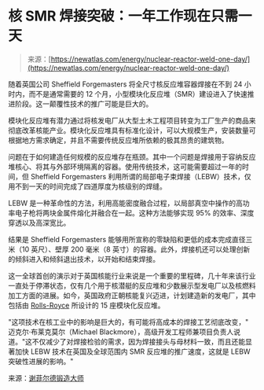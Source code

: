 <!--yml

category: 未分类

date: 2024-05-27 15:03:20

-->

# 核 SMR 焊接突破：一年工作现在只需一天

> 来源：[https://newatlas.com/energy/nuclear-reactor-weld-one-day/](https://newatlas.com/energy/nuclear-reactor-weld-one-day/)

随着英国公司 Sheffield Forgemasters 将全尺寸核反应堆容器焊接在不到 24 小时内，而不是通常需要的 12 个月，小型模块化反应堆（SMR）建设进入了快速推进阶段。这一颠覆性技术的推广可能是巨大的。

模块化反应堆有潜力通过将核发电厂从大型土木工程项目转变为工厂生产的商品来彻底改革核能产业。模块化反应堆具有标准化设计，可以大规模生产，安装数量可根据地方需求确定，并且不需要传统反应堆所依赖的极其昂贵的建筑物。

问题在于如何建造任何规模的反应堆存在瓶颈。其中一个问题是焊接用于容纳反应堆核心、将其与外部环境隔离的容器。使用传统技术，这可能需要超过一年的时间，但 Sheffield Forgemasters 利用所谓的局部电子束焊接（LEBW）技术，仅用不到一天的时间完成了四道厚度为核级别的焊缝。

LEBW 是一种革命性的方法，利用高能密度融合过程，以局部真空中操作的高功率电子枪将两块金属件熔化并融合在一起。这种方法能够实现 95% 的效率、深度穿透以及高深宽比。

结果是 Sheffield Forgemasters 能够用所宣称的零缺陷和更低的成本完成直径三米（10 英尺）、壁厚 200 毫米（8 英寸）的容器。此外，焊接机还可以处理创新的倾斜进入和倾斜退出技术，以开始和结束焊接。

这一全球首创的演示对于英国核能行业来说是一个重要的里程碑，几十年来该行业一直处于停滞状态，仅有几个用于核潜艇的反应堆和少数展示型发电厂以及核燃料加工方面的进展。如今，英国政府正朝核能复兴迈进，计划建造新的发电厂，其中包括由 [Rolls-Royce](https://newatlas.com/energy/rolls-royce-plans-mini-nuclear-reactors-in-britain/) 所设计的 15 座模块化反应堆。

"这项技术在核工业中的影响是巨大的，有可能将高成本的焊接工艺彻底改变，" 迈克尔·布莱克莫尔（Michael Blackmore），高级开发工程师兼项目负责人说道。"这不仅减少了对焊接检验的需求，因为焊接接头与母材料一致，而且还能显著加快 LEBW 技术在英国及全球范围内 SMR 反应堆的推广速度，这就是 LEBW 突破性进展的影响。"

来源：[谢菲尔德锻造大师](https://bdaily.co.uk/articles/2024/02/19/sheffield-forgemasters-announces-global-leap-in-nuclear-welding-technology)
